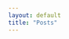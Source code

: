 ```yaml
---
layout: default
title: "Posts"
---
```


<!-- {% raw %}{% seo %}{% endraw %}
 -->

<!-- {% if site.show_excerpts %}
  {% include home.html %}
{% else %}
  {% include archive.html title="Posts" %}
{% endif %} -->
